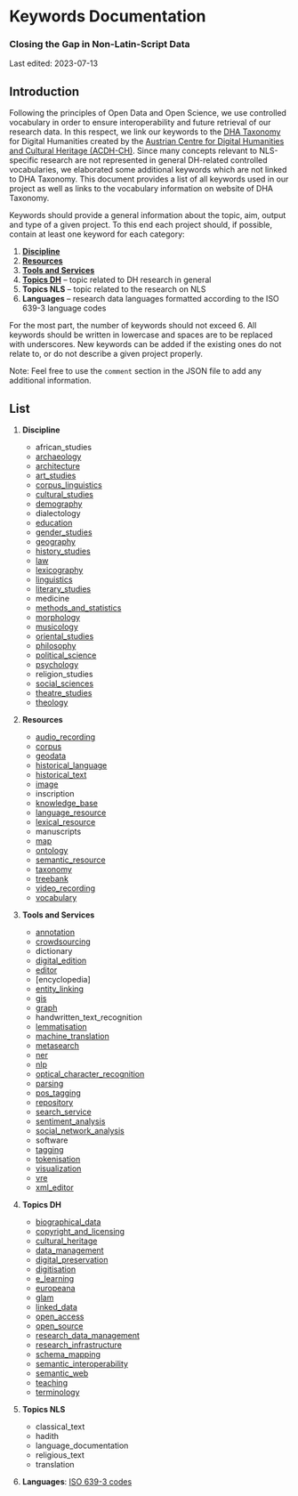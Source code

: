 # Keywords Documentation

### Closing the Gap in Non-Latin-Script Data

Last edited: 2023-07-13

## Introduction

Following the principles of Open Data and Open Science, we use controlled vocabulary in order to ensure interoperability and future retrieval of our research data. In this respect, we link our keywords to the [DHA Taxonomy](https://vocabs.acdh.oeaw.ac.at/en/) for Digital Humanities created by the [Austrian Centre for Digital Humanities and Cultural Heritage (ACDH-CH)](https://www.oeaw.ac.at/acdh/). Since many concepts relevant to NLS-specific research are not represented in general DH-related controlled vocabularies, we elaborated some additional keywords which are not linked to DHA Taxonomy. This document provides a list of all keywords used in our project as well as links to the vocabulary information on website of DHA Taxonomy.

Keywords should provide a general information about the topic, aim, output and type of a given project. To this end each project should, if possible, contain at least one keyword for each category:

1. **[Discipline](https://vocabs.acdh.oeaw.ac.at/dhataxonomy/Collection02)**
2. **[Resources](https://vocabs.acdh.oeaw.ac.at/dhataxonomy/Collection03)**
3. **[Tools and Services](https://vocabs.acdh.oeaw.ac.at/dhataxonomy/Collection04)**
4. **[Topics DH](https://vocabs.acdh.oeaw.ac.at/dhataxonomy/Collection05)** – topic related to DH research in general
5. **Topics NLS** – topic related to the research on NLS
6. **Languages** – research data languages formatted according to the ISO 639-3 language codes

For the most part, the number of keywords should not exceed 6. All keywords should be written in lowercase and spaces are to be replaced with underscores. New keywords can be added if the existing ones do not relate to, or do not describe a given project properly.

Note: Feel free to use the `comment` section in the JSON file to add any additional information.

## List

1. **Discipline**

   - african_studies
   - [archaeology](https://vocabs.acdh.oeaw.ac.at/dhataxonomy/Concept29)
   - [architecture](https://vocabs.acdh.oeaw.ac.at/dhataxonomy/Concept19)
   - [art_studies](https://vocabs.acdh.oeaw.ac.at/dhataxonomy/Concept20)
   - [corpus_linguistics](https://vocabs.acdh.oeaw.ac.at/dhataxonomy/Concept28.01)
   - [cultural_studies](https://vocabs.acdh.oeaw.ac.at/dhataxonomy/Concept30)
   - [demography](https://vocabs.acdh.oeaw.ac.at/dhataxonomy/Concept15)
   - dialectology
   - [education](https://vocabs.acdh.oeaw.ac.at/dhataxonomy/Concept17)
   - [gender_studies](https://vocabs.acdh.oeaw.ac.at/dhataxonomy/Concept11)
   - [geography](https://vocabs.acdh.oeaw.ac.at/dhataxonomy/Concept25)
   - [history_studies](https://vocabs.acdh.oeaw.ac.at/dhataxonomy/Concept32)
   - [law](https://vocabs.acdh.oeaw.ac.at/dhataxonomy/Concept22)
   - [lexicography](https://vocabs.acdh.oeaw.ac.at/dhataxonomy/Concept27)
   - [linguistics](https://vocabs.acdh.oeaw.ac.at/dhataxonomy/Concept28)
   - [literary_studies](https://vocabs.acdh.oeaw.ac.at/dhataxonomy/Concept31)
   - medicine
   - [methods_and_statistics](https://vocabs.acdh.oeaw.ac.at/dhataxonomy/Concept21)
   - [morphology](https://vocabs.acdh.oeaw.ac.at/dhataxonomy/Concept28.02)
   - [musicology](https://vocabs.acdh.oeaw.ac.at/dhataxonomy/Concept8)
   - [oriental_studies](https://vocabs.acdh.oeaw.ac.at/dhataxonomy/Concept24)
   - [philosophy](https://vocabs.acdh.oeaw.ac.at/dhataxonomy/Concept26)
   - [political_science](https://vocabs.acdh.oeaw.ac.at/dhataxonomy/Concept10)
   - [psychology](https://vocabs.acdh.oeaw.ac.at/dhataxonomy/Concept14)
   - religion_studies
   - [social_sciences](https://vocabs.acdh.oeaw.ac.at/dhataxonomy/Concept9)
   - [theatre_studies](https://vocabs.acdh.oeaw.ac.at/dhataxonomy/Concept12)
   - [theology](https://vocabs.acdh.oeaw.ac.at/dhataxonomy/Concept13)

2. **Resources**

   - [audio_recording](https://vocabs.acdh.oeaw.ac.at/dhataxonomy/Concept33)
   - [corpus](https://vocabs.acdh.oeaw.ac.at/dhataxonomy/Concept39.01)
   - [geodata](https://vocabs.acdh.oeaw.ac.at/dhataxonomy/Concept36)
   - [historical_language](https://vocabs.acdh.oeaw.ac.at/dhataxonomy/Concept39.05)
   - [historical_text](https://vocabs.acdh.oeaw.ac.at/dhataxonomy/Concept39.03)
   - [image](https://vocabs.acdh.oeaw.ac.at/dhataxonomy/Concept38)
   - inscription
   - [knowledge_base](https://vocabs.acdh.oeaw.ac.at/dhataxonomy/Concept40.04)
   - [language_resource](https://vocabs.acdh.oeaw.ac.at/dhataxonomy/Concept39)
   - [lexical_resource](https://vocabs.acdh.oeaw.ac.at/dhataxonomy/Concept39.04)
   - manuscripts
   - [map](https://vocabs.acdh.oeaw.ac.at/dhataxonomy/Concept37)
   - [ontology](https://vocabs.acdh.oeaw.ac.at/dhataxonomy/Concept40.02)
   - [semantic_resource](https://vocabs.acdh.oeaw.ac.at/dhataxonomy/Concept40)
   - [taxonomy](https://vocabs.acdh.oeaw.ac.at/dhataxonomy/Concept40.01)
   - [treebank](https://vocabs.acdh.oeaw.ac.at/dhataxonomy/Concept39.02)
   - [video_recording](https://vocabs.acdh.oeaw.ac.at/dhataxonomy/Concept34)
   - [vocabulary](https://vocabs.acdh.oeaw.ac.at/dhataxonomy/Concept40.03)

3. **Tools and Services**

   - [annotation](https://vocabs.acdh.oeaw.ac.at/dhataxonomy/Concept52)
   - [crowdsourcing](https://vocabs.acdh.oeaw.ac.at/dhataxonomy/Concept54)
   - dictionary
   - [digital_edition](https://vocabs.acdh.oeaw.ac.at/dhataxonomy/Concept42)
   - [editor](https://vocabs.acdh.oeaw.ac.at/dhataxonomy/Concept53)
   - [encyclopedia]
   - [entity_linking](https://vocabs.acdh.oeaw.ac.at/dhataxonomy/Concept48.06)
   - [gis](https://vocabs.acdh.oeaw.ac.at/dhataxonomy/Concept47)
   - [graph](https://vocabs.acdh.oeaw.ac.at/dhataxonomy/Concept51.01)
   - handwritten_text_recognition
   - [lemmatisation](https://vocabs.acdh.oeaw.ac.at/dhataxonomy/Concept48.07)
   - [machine_translation](https://vocabs.acdh.oeaw.ac.at/dhataxonomy/Concept46)
   - [metasearch](https://vocabs.acdh.oeaw.ac.at/dhataxonomy/Concept45.01)
   - [ner](https://vocabs.acdh.oeaw.ac.at/dhataxonomy/Concept48.05)
   - [nlp](https://vocabs.acdh.oeaw.ac.at/dhataxonomy/Concept48)
   - [optical_character_recognition](https://vocabs.acdh.oeaw.ac.at/dhataxonomy/Concept41)
   - [parsing](https://vocabs.acdh.oeaw.ac.at/dhataxonomy/Concept48.04)
   - [pos_tagging](https://vocabs.acdh.oeaw.ac.at/dhataxonomy/Concept48.03)
   - [repository](https://vocabs.acdh.oeaw.ac.at/dhataxonomy/Concept43)
   - [search_service](https://vocabs.acdh.oeaw.ac.at/dhataxonomy/Concept45)
   - [sentiment_analysis](https://vocabs.acdh.oeaw.ac.at/dhataxonomy/Concept44)
   - [social_network_analysis](https://vocabs.acdh.oeaw.ac.at/dhataxonomy/Concept49)
   - software
   - [tagging](https://vocabs.acdh.oeaw.ac.at/dhataxonomy/Concept48.02)
   - [tokenisation](https://vocabs.acdh.oeaw.ac.at/dhataxonomy/Concept48.01)
   - [visualization](https://vocabs.acdh.oeaw.ac.at/dhataxonomy/Concept51)
   - [vre](https://vocabs.acdh.oeaw.ac.at/dhataxonomy/Concept50)
   - [xml_editor](https://vocabs.acdh.oeaw.ac.at/dhataxonomy/Concept53.01)

4. **Topics DH**

   - [biographical_data](https://vocabs.acdh.oeaw.ac.at/dhataxonomy/Concept69)
   - [copyright_and_licensing](https://vocabs.acdh.oeaw.ac.at/dhataxonomy/Concept57)
   - [cultural_heritage](https://vocabs.acdh.oeaw.ac.at/dhataxonomy/Concept65)
   - [data_management](https://vocabs.acdh.oeaw.ac.at/dhataxonomy/Concept67)
   - [digital_preservation](https://vocabs.acdh.oeaw.ac.at/dhataxonomy/Concept70)
   - [digitisation](https://vocabs.acdh.oeaw.ac.at/dhataxonomy/Concept68)
   - [e_learning](https://vocabs.acdh.oeaw.ac.at/dhataxonomy/Concept58)
   - [europeana](https://vocabs.acdh.oeaw.ac.at/dhataxonomy/Concept66.05)
   - [glam](https://vocabs.acdh.oeaw.ac.at/dhataxonomy/Concept64)
   - [linked_data](https://vocabs.acdh.oeaw.ac.at/dhataxonomy/Concept59.01)
   - [open_access](https://vocabs.acdh.oeaw.ac.at/dhataxonomy/Concept60)
   - [open_source](https://vocabs.acdh.oeaw.ac.at/dhataxonomy/Concept61)
   - [research_data_management](https://vocabs.acdh.oeaw.ac.at/dhataxonomy/Concept67.01)
   - [research_infrastructure](https://vocabs.acdh.oeaw.ac.at/dhataxonomy/Concept66)
   - [schema_mapping](https://vocabs.acdh.oeaw.ac.at/dhataxonomy/Concept56.01)
   - [semantic_interoperability](https://vocabs.acdh.oeaw.ac.at/dhataxonomy/Concept56)
   - [semantic_web](https://vocabs.acdh.oeaw.ac.at/dhataxonomy/Concept59)
   - [teaching](https://vocabs.acdh.oeaw.ac.at/dhataxonomy/Concept62)
   - [terminology](https://vocabs.acdh.oeaw.ac.at/dhataxonomy/Concept55)

5. **Topics NLS**

   - classical_text
   - hadith
   - language_documentation
   - religious_text
   - translation

6. **Languages**: [ISO 639-3 codes](https://iso639-3.sil.org/code_tables/639/data)
